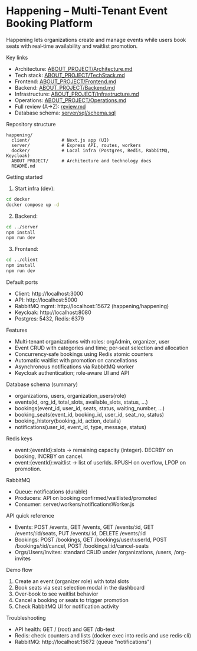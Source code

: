 # Happening – Multi‑Tenant Event Booking Platform

Happening lets organizations create and manage events while users book seats with real‑time availability and waitlist promotion.

Key links
- Architecture: [ABOUT_PROJECT/Architecture.md](ABOUT_PROJECT/Architecture.md)
- Tech stack: [ABOUT_PROJECT/TechStack.md](ABOUT_PROJECT/TechStack.md)
- Frontend: [ABOUT_PROJECT/Frontend.md](ABOUT_PROJECT/Frontend.md)
- Backend: [ABOUT_PROJECT/Backend.md](ABOUT_PROJECT/Backend.md)
- Infrastructure: [ABOUT_PROJECT/Infrastructure.md](ABOUT_PROJECT/Infrastructure.md)
- Operations: [ABOUT_PROJECT/Operations.md](ABOUT_PROJECT/Operations.md)
- Full review (A→Z): [review.md](review.md)
- Database schema: [server/sql/schema.sql](server/sql/schema.sql)

Repository structure
```
happening/
  client/            # Next.js app (UI)
  server/            # Express API, routes, workers
  docker/            # Local infra (Postgres, Redis, RabbitMQ, Keycloak)
  ABOUT_PROJECT/     # Architecture and technology docs
  README.md
```

Getting started
1) Start infra (dev):
```bash
cd docker
docker compose up -d
```
2) Backend:
```bash
cd ../server
npm install
npm run dev
```
3) Frontend:
```bash
cd ../client
npm install
npm run dev
```

Default ports
- Client: http://localhost:3000
- API: http://localhost:5000
- RabbitMQ mgmt: http://localhost:15672 (happening/happening)
- Keycloak: http://localhost:8080
- Postgres: 5432, Redis: 6379


Features
- Multi‑tenant organizations with roles: orgAdmin, organizer, user
- Event CRUD with categories and time; per‑seat selection and allocation
- Concurrency‑safe bookings using Redis atomic counters
- Automatic waitlist with promotion on cancellations
- Asynchronous notifications via RabbitMQ worker
- Keycloak authentication; role‑aware UI and API

Database schema (summary)
- organizations, users, organization_users(role)
- events(id, org_id, total_slots, available_slots, status, ...)
- bookings(event_id, user_id, seats, status, waiting_number, ...)
- booking_seats(event_id, booking_id, user_id, seat_no, status)
- booking_history(booking_id, action, details)
- notifications(user_id, event_id, type, message, status)

Redis keys
- event:{eventId}:slots → remaining capacity (integer). DECRBY on booking, INCRBY on cancel.
- event:{eventId}:waitlist → list of userIds. RPUSH on overflow, LPOP on promotion.

RabbitMQ
- Queue: notifications (durable)
- Producers: API on booking confirmed/waitlisted/promoted
- Consumer: server/workers/notificationsWorker.js

API quick reference
- Events: POST /events, GET /events, GET /events/:id, GET /events/:id/seats, PUT /events/:id, DELETE /events/:id
- Bookings: POST /bookings, GET /bookings/user/:userId, POST /bookings/:id/cancel, POST /bookings/:id/cancel-seats
- Orgs/Users/Invites: standard CRUD under /organizations, /users, /org-invites

Demo flow
1) Create an event (organizer role) with total slots
2) Book seats via seat selection modal in the dashboard
3) Over‑book to see waitlist behavior
4) Cancel a booking or seats to trigger promotion
5) Check RabbitMQ UI for notification activity

Troubleshooting
- API health: GET / (root) and GET /db-test
- Redis: check counters and lists (docker exec into redis and use redis‑cli)
- RabbitMQ: http://localhost:15672 (queue "notifications")
